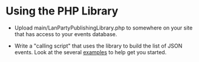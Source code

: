 # Using the PHP Library

* Upload main/LanPartyPublishingLibrary.php to somewhere on your site that has access to your events database.

* Write a "calling script" that uses the library to build the list of JSON events. Look at the several [examples](examples) to help get you started.
